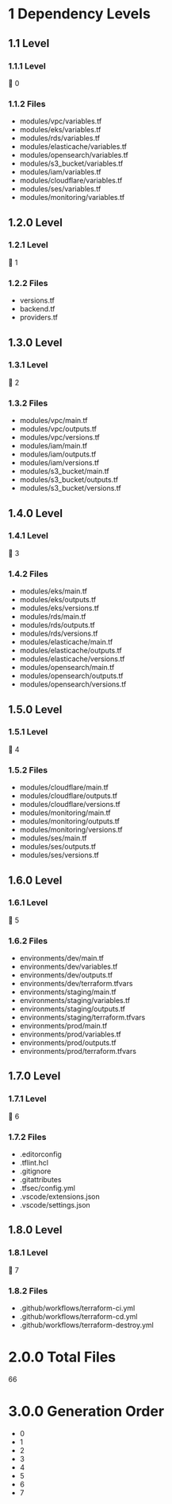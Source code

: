 # 1 Dependency Levels

## 1.1 Level

### 1.1.1 Level

🔹 0

### 1.1.2 Files

- modules/vpc/variables.tf
- modules/eks/variables.tf
- modules/rds/variables.tf
- modules/elasticache/variables.tf
- modules/opensearch/variables.tf
- modules/s3_bucket/variables.tf
- modules/iam/variables.tf
- modules/cloudflare/variables.tf
- modules/ses/variables.tf
- modules/monitoring/variables.tf

## 1.2.0 Level

### 1.2.1 Level

🔹 1

### 1.2.2 Files

- versions.tf
- backend.tf
- providers.tf

## 1.3.0 Level

### 1.3.1 Level

🔹 2

### 1.3.2 Files

- modules/vpc/main.tf
- modules/vpc/outputs.tf
- modules/vpc/versions.tf
- modules/iam/main.tf
- modules/iam/outputs.tf
- modules/iam/versions.tf
- modules/s3_bucket/main.tf
- modules/s3_bucket/outputs.tf
- modules/s3_bucket/versions.tf

## 1.4.0 Level

### 1.4.1 Level

🔹 3

### 1.4.2 Files

- modules/eks/main.tf
- modules/eks/outputs.tf
- modules/eks/versions.tf
- modules/rds/main.tf
- modules/rds/outputs.tf
- modules/rds/versions.tf
- modules/elasticache/main.tf
- modules/elasticache/outputs.tf
- modules/elasticache/versions.tf
- modules/opensearch/main.tf
- modules/opensearch/outputs.tf
- modules/opensearch/versions.tf

## 1.5.0 Level

### 1.5.1 Level

🔹 4

### 1.5.2 Files

- modules/cloudflare/main.tf
- modules/cloudflare/outputs.tf
- modules/cloudflare/versions.tf
- modules/monitoring/main.tf
- modules/monitoring/outputs.tf
- modules/monitoring/versions.tf
- modules/ses/main.tf
- modules/ses/outputs.tf
- modules/ses/versions.tf

## 1.6.0 Level

### 1.6.1 Level

🔹 5

### 1.6.2 Files

- environments/dev/main.tf
- environments/dev/variables.tf
- environments/dev/outputs.tf
- environments/dev/terraform.tfvars
- environments/staging/main.tf
- environments/staging/variables.tf
- environments/staging/outputs.tf
- environments/staging/terraform.tfvars
- environments/prod/main.tf
- environments/prod/variables.tf
- environments/prod/outputs.tf
- environments/prod/terraform.tfvars

## 1.7.0 Level

### 1.7.1 Level

🔹 6

### 1.7.2 Files

- .editorconfig
- .tflint.hcl
- .gitignore
- .gitattributes
- .tfsec/config.yml
- .vscode/extensions.json
- .vscode/settings.json

## 1.8.0 Level

### 1.8.1 Level

🔹 7

### 1.8.2 Files

- .github/workflows/terraform-ci.yml
- .github/workflows/terraform-cd.yml
- .github/workflows/terraform-destroy.yml

# 2.0.0 Total Files

66

# 3.0.0 Generation Order

- 0
- 1
- 2
- 3
- 4
- 5
- 6
- 7

